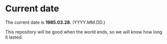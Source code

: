 # Current date

The current date is **1985.03.28.** (YYYY.MM.DD.)

This repository will be good when the world ends, so we will know how long it lasted.